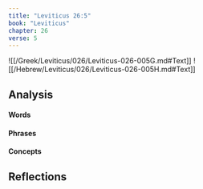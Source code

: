 ```yaml
---
title: "Leviticus 26:5"
book: "Leviticus"
chapter: 26
verse: 5
---
```

![[/Greek/Leviticus/026/Leviticus-026-005G.md#Text]]
![[/Hebrew/Leviticus/026/Leviticus-026-005H.md#Text]]

## Analysis

#### Words

#### Phrases

#### Concepts

## Reflections
